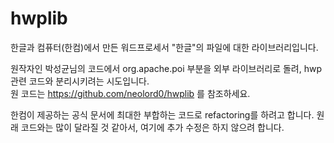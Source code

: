
# hwplib

한글과 컴퓨터(한컴)에서 만든 워드프로세서 "한글"의 파일에 대한 라이브러리입니다.<br>

원작자인 박성균님의 코드에서 org.apache.poi 부분을 외부 라이브러리로 돌려, hwp 관련 코드와 분리시키려는 시도입니다.  
원 코드는 https://github.com/neolord0/hwplib 를 참조하세요.

한컴이 제공하는 공식 문서에 최대한 부합하는 코드로 refactoring를 하려고 합니다.
원래 코드와는 많이 달라질 것 같아서, 여기에 추가 수정은 하지 않으려 합니다.